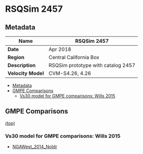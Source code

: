 # RSQSim 2457
## Metadata
| **Name** | RSQSim 2457 |
|-----|-----|
| **Date** | Apr 2018 |
| **Region** | Central California Box |
| **Description** | RSQSim prototype with catalog 2457 |
| **Velocity Model** | CVM-S4.26, 4.26 |

* [Metadata](#metadata)
* [GMPE Comparisons](#gmpe-comparisons)
  * [Vs30 model for GMPE comparisons: Wills 2015](#vs30-model-for-gmpe-comparisons-wills-2015)

## GMPE Comparisons
*[(top)](#rsqsim-2457)*

### Vs30 model for GMPE comparisons: Wills 2015

* [NGAWest_2014_NoIdr](gmpe_comparisons_NGAWest_2014_NoIdr_Vs30Wills2015/)
